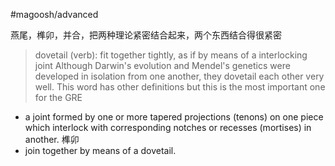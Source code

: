 #magoosh/advanced

燕尾，榫卯，并合，把两种理论紧密结合起来，两个东西结合得很紧密

> dovetail (verb): fit together tightly, as if by means of a interlocking joint 
Although Darwin's evolution and Mendel's genetics were developed in isolation from one another, they dovetail each other very well. 
This word has other definitions but this is the most important one for the GRE 


- a joint formed by one or more tapered projections (tenons) on one piece which interlock with corresponding notches or recesses (mortises) in another. 榫卯
- join together by means of a dovetail.
